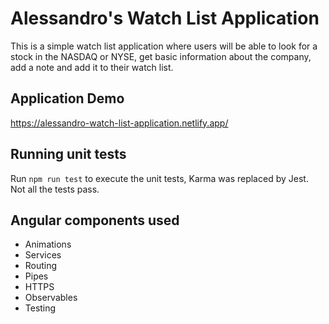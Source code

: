 # Alessandro's Watch List Application

This is a simple watch list application where users will be able to look for a stock in the 
NASDAQ or NYSE, get basic information about the company, add a note and add it to their watch list.

## Application Demo

https://alessandro-watch-list-application.netlify.app/

## Running unit tests

Run `npm run test` to execute the unit tests, Karma was replaced by Jest. 
Not all the tests pass.

## Angular components used
- Animations
- Services
- Routing
- Pipes
- HTTPS
- Observables
- Testing
